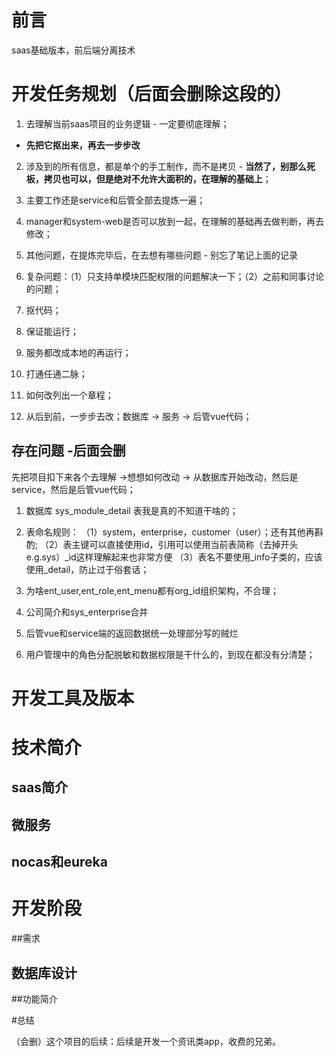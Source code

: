# 前言

saas基础版本，前后端分离技术

# 开发任务规划（后面会删除这段的）

1. 去理解当前saas项目的业务逻辑 - 一定要彻底理解；

 - **先把它抠出来，再去一步步改**

2. 涉及到的所有信息，都是单个的手工制作，而不是拷贝 - **当然了，别那么死板，拷贝也可以，但是绝对不允许大面积的，在理解的基础上**；

3. 主要工作还是service和后管全部去提炼一遍；

4. manager和system-web是否可以放到一起，在理解的基础再去做判断，再去修改；

5. 其他问题，在提炼完毕后，在去想有哪些问题 - 别忘了笔记上面的记录

6. 复杂问题：（1）只支持单模块匹配权限的问题解决一下；（2）之前和同事讨论的问题；

1. 抠代码；
2. 保证能运行；
3. 服务都改成本地的再运行；
4. 打通任通二脉；
5. 如何改列出一个章程；
6. 从后到前，一步步去改；数据库 -> 服务 -> 后管vue代码；

## 存在问题 -后面会删 ##

先把项目扣下来各个去理解 ->想想如何改动 -> 从数据库开始改动，然后是service，然后是后管vue代码；

1. 数据库 sys_module_detail 表我是真的不知道干啥的；
2. 表命名规则：
（1）system，enterprise，customer（user）；还有其他再斟酌; 
（2）表主键可以直接使用id，引用可以使用当前表简称（去掉开头e.g.sys）_id这样理解起来也非常方便
（3）表名不要使用_info子类的，应该使用_detail，防止过于俗套话；
3. 为啥ent_user,ent_role,ent_menu都有org_id组织架构，不合理；
4. 公司简介和sys_enterprise合并
5. 后管vue和service端的返回数据统一处理部分写的贼烂

6. 用户管理中的角色分配脱敏和数据权限是干什么的，到现在都没有分清楚；


# 开发工具及版本



# 技术简介

## saas简介

## 微服务

## nocas和eureka


# 开发阶段

##需求

## 数据库设计

##功能简介


#总结

（会删）这个项目的后续：后续是开发一个资讯类app，收费的兄弟。





